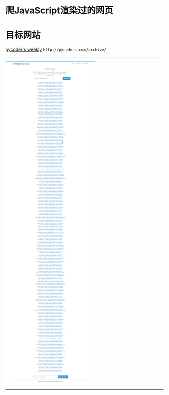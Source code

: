# 爬JavaScript渲染过的网页

# 目标网站
[pycoder's weekly](http://pycoders.com/archive/)  `http://pycoders.com/archive/`
***
![](https://github.com/Harrdy2018/Python3-Crawl/blob/master/crawl%20JS%20html/pycoders.png)
***
